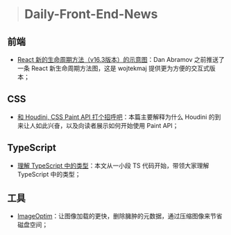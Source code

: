 
> # Daily-Front-End-News

## 前端

- [React 新的生命周期方法（v16.3版本）的示意图](http://projects.wojtekmaj.pl/react-lifecycle-methods-diagram/)：Dan Abramov 之前推送了一条 React 新生命周期方法图，这是 wojtekmaj 提供更为方便的交互式版本；

## CSS

- [和 Houdini, CSS Paint API 打个招呼吧](https://zhuanlan.zhihu.com/p/35410151?group_id=966327255756234752)：本篇主要解释为什么 Houdini 的到来让人如此兴奋，以及向读者展示如何开始使用 Paint API；

## TypeScript

- [理解 TypeScript 中的类型](http://2ality.com/2018/04/type-notation-typescript.html)：本文从一小段 TS 代码开始，带领大家理解 TypeScript 中的类型；

## 工具

- [ImageOptim](https://imageoptim.com/mac)：让图像加载的更快，删除臃肿的元数据，通过压缩图像来节省磁盘空间；